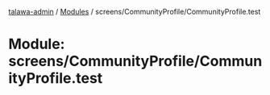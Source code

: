 [talawa-admin](../README.md) / [Modules](../modules.md) / screens/CommunityProfile/CommunityProfile.test

# Module: screens/CommunityProfile/CommunityProfile.test
